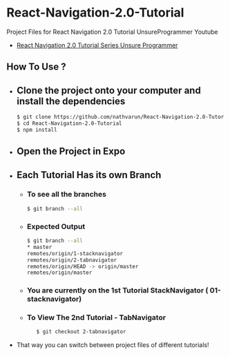 # React-Navigation-2.0-Tutorial
Project Files for React Navigation 2.0 Tutorial UnsureProgrammer Youtube 

* [React Navigation 2.0 Tutorial Series Unsure Programmer](https://www.youtube.com/watch?v=ocnxJtZ6JOg&list=PLy9JCsy2u97nMDX-_YM6gaDcRREEqkuA0)

## How To Use ? 

- ## Clone the project onto your computer and install the dependencies
    ```sh
    $ git clone https://github.com/nathvarun/React-Navigation-2.0-Tutorial.git
    $ cd React-Navigation-2.0-Tutorial
    $ npm install 
    ```
- ## Open the Project in Expo

- ## Each Tutorial Has its own Branch
    - ### To see all the branches 
        ```sh
        $ git branch --all
        ```
    - ### Expected Output 
        ```sh
       $ git branch --all
      * master
        remotes/origin/1-stacknavigator
        remotes/origin/2-tabnavigator
        remotes/origin/HEAD -> origin/master
        remotes/origin/master
      ```
    - ### You are currently on the 1st Tutorial StackNavigator ( 01-stacknavigator)
    - ### To View The 2nd Tutorial - TabNavigator
        ```sh
           $ git checkout 2-tabnavigator 
        ```
- That way you can switch between project files of different tutorials!
